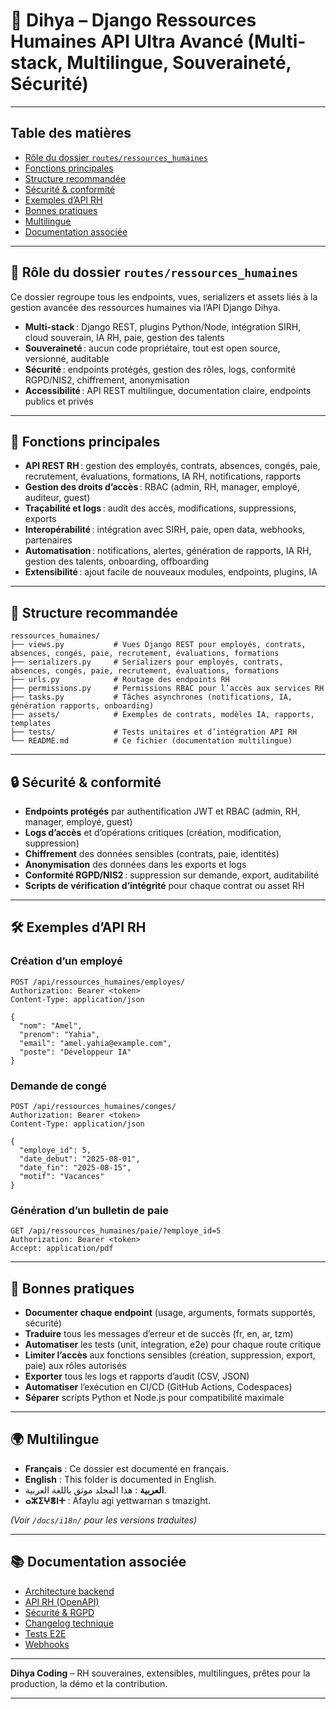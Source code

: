 # 👥 Dihya – Django Ressources Humaines API Ultra Avancé (Multi-stack, Multilingue, Souveraineté, Sécurité)

---

## Table des matières

- [Rôle du dossier `routes/ressources_humaines`](#rôle-du-dossier-routesressources_humaines)
- [Fonctions principales](#fonctions-principales)
- [Structure recommandée](#structure-recommandée)
- [Sécurité & conformité](#sécurité--conformité)
- [Exemples d’API RH](#exemples-dapi-rh)
- [Bonnes pratiques](#bonnes-pratiques)
- [Multilingue](#multilingue)
- [Documentation associée](#documentation-associée)

---

## 👥 Rôle du dossier `routes/ressources_humaines`

Ce dossier regroupe tous les endpoints, vues, serializers et assets liés à la gestion avancée des ressources humaines via l’API Django Dihya.

- **Multi-stack** : Django REST, plugins Python/Node, intégration SIRH, cloud souverain, IA RH, paie, gestion des talents
- **Souveraineté** : aucun code propriétaire, tout est open source, versionné, auditable
- **Sécurité** : endpoints protégés, gestion des rôles, logs, conformité RGPD/NIS2, chiffrement, anonymisation
- **Accessibilité** : API REST multilingue, documentation claire, endpoints publics et privés

---

## 🧠 Fonctions principales

- **API REST RH** : gestion des employés, contrats, absences, congés, paie, recrutement, évaluations, formations, IA RH, notifications, rapports
- **Gestion des droits d’accès** : RBAC (admin, RH, manager, employé, auditeur, guest)
- **Traçabilité et logs** : audit des accès, modifications, suppressions, exports
- **Interopérabilité** : intégration avec SIRH, paie, open data, webhooks, partenaires
- **Automatisation** : notifications, alertes, génération de rapports, IA RH, gestion des talents, onboarding, offboarding
- **Extensibilité** : ajout facile de nouveaux modules, endpoints, plugins, IA

---

## 📁 Structure recommandée

```
ressources_humaines/
├── views.py           # Vues Django REST pour employés, contrats, absences, congés, paie, recrutement, évaluations, formations
├── serializers.py     # Serializers pour employés, contrats, absences, congés, paie, recrutement, évaluations, formations
├── urls.py            # Routage des endpoints RH
├── permissions.py     # Permissions RBAC pour l’accès aux services RH
├── tasks.py           # Tâches asynchrones (notifications, IA, génération rapports, onboarding)
├── assets/            # Exemples de contrats, modèles IA, rapports, templates
├── tests/             # Tests unitaires et d’intégration API RH
└── README.md          # Ce fichier (documentation multilingue)
```

---

## 🔒 Sécurité & conformité

- **Endpoints protégés** par authentification JWT et RBAC (admin, RH, manager, employé, guest)
- **Logs d’accès** et d’opérations critiques (création, modification, suppression)
- **Chiffrement** des données sensibles (contrats, paie, identités)
- **Anonymisation** des données dans les exports et logs
- **Conformité RGPD/NIS2** : suppression sur demande, export, auditabilité
- **Scripts de vérification d’intégrité** pour chaque contrat ou asset RH

---

## 🛠️ Exemples d’API RH

### Création d’un employé

```http
POST /api/ressources_humaines/employes/
Authorization: Bearer <token>
Content-Type: application/json

{
  "nom": "Amel",
  "prenom": "Yahia",
  "email": "amel.yahia@example.com",
  "poste": "Développeur IA"
}
```

### Demande de congé

```http
POST /api/ressources_humaines/conges/
Authorization: Bearer <token>
Content-Type: application/json

{
  "employe_id": 5,
  "date_debut": "2025-08-01",
  "date_fin": "2025-08-15",
  "motif": "Vacances"
}
```

### Génération d’un bulletin de paie

```http
GET /api/ressources_humaines/paie/?employe_id=5
Authorization: Bearer <token>
Accept: application/pdf
```

---

## 📝 Bonnes pratiques

- **Documenter chaque endpoint** (usage, arguments, formats supportés, sécurité)
- **Traduire** tous les messages d’erreur et de succès (fr, en, ar, tzm)
- **Automatiser** les tests (unit, integration, e2e) pour chaque route critique
- **Limiter l’accès** aux fonctions sensibles (création, suppression, export, paie) aux rôles autorisés
- **Exporter** tous les logs et rapports d’audit (CSV, JSON)
- **Automatiser** l’exécution en CI/CD (GitHub Actions, Codespaces)
- **Séparer** scripts Python et Node.js pour compatibilité maximale

---

## 🌍 Multilingue

- **Français** : Ce dossier est documenté en français.
- **English** : This folder is documented in English.
- **العربية** : هذا المجلد موثق باللغة العربية.
- **ⴰⵣⵉⵖⴻⵏⵜ** : Afaylu agi yettwarnan s tmazight.

*(Voir `/docs/i18n/` pour les versions traduites)*

---

## 📚 Documentation associée

- [Architecture backend](../../../../docs/architecture.md)
- [API RH (OpenAPI)](../../../../docs/openapi.yaml)
- [Sécurité & RGPD](../../../../SECURITY.md)
- [Changelog technique](../../../../TECHNICAL_CHANGELOG.md)
- [Tests E2E](../../../../E2E_TESTS_GUIDE.md)
- [Webhooks](../../../../WEBHOOKS_GUIDE.md)

---

**Dihya Coding** – RH souveraines, extensibles, multilingues, prêtes pour la production, la démo et la contribution.

---
